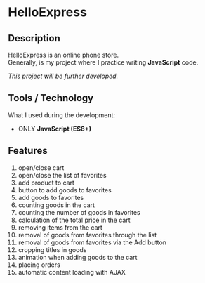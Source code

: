 # HelloExpress #

## Description ##

HelloExpress is an online phone store.  
Generally, is my project where I practice writing **JavaScript** code.

*This project will be further developed.*

## Tools / Technology ##

What I used during the development:

- ONLY **JavaScript (ES6+)**

## Features ##

1. open/close cart
2. open/close the list of favorites
3. add product to cart
4. button to add goods to favorites
5. add goods to favorites
6. counting goods in the cart
7. counting the number of goods in favorites
8. calculation of the total price in the cart
9. removing items from the cart
10. removal of goods from favorites through the list
11. removal of goods from favorites via the Add button
12. cropping titles in goods
13. animation when adding goods to the cart
14. placing orders
15. automatic content loading with AJAX
